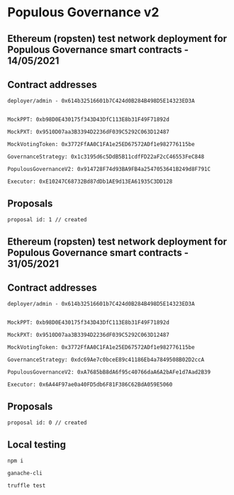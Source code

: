 # Populous Governance v2

## Ethereum (ropsten) test network deployment for Populous Governance smart contracts - 14/05/2021


## Contract addresses
```
deployer/admin - 0x614b32516601b7C424d0B284B498D5E14323ED3A


MockPPT: 0xb98D0E430175f343D43DfC113E8b31F49F71892d

MockPXT: 0x9510D07aa3B3394D2236dF039C5292C063D12487

MockVotingToken: 0x3772FfAA0C1FA1e25ED67572ADf1e982776115be

GovernanceStrategy: 0x1c3195d6c5DdB5B11cdfFD22aF2cC46553FeC848

PopulousGovernanceV2: 0x914728F74d93BA9FB4a2547053641B249d8F791C

Executor: 0xE10247C68732Bd87dDb1AE9d13EA61935C3DD128

```


## Proposals
```
proposal id: 1 // created
```



## Ethereum (ropsten) test network deployment for Populous Governance smart contracts - 31/05/2021


## Contract addresses
```
deployer/admin - 0x614b32516601b7C424d0B284B498D5E14323ED3A


MockPPT: 0xb98D0E430175f343D43DfC113E8b31F49F71892d

MockPXT: 0x9510D07aa3B3394D2236dF039C5292C063D12487

MockVotingToken: 0x3772FfAA0C1FA1e25ED67572ADf1e982776115be

GovernanceStrategy: 0xdc69Ae7c0bceE89c41186Eb4a7849508B02D2ccA

PopulousGovernanceV2: 0xA7685bB8dA6f95c40766daA6A2bAFe1d7Aad2B39

Executor: 0x6A44F97ae0a40FD5db6F81F386C62BdA059E5060

```


## Proposals
```
proposal id: 0 // created
```




## Local testing

```
npm i 
```

```
ganache-cli
```

```
truffle test
```
